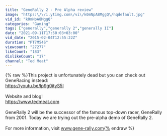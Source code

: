 ```yaml
---
title: "GeneRally 2 - Pre Alpha review"
image: "https:\/\/i.ytimg.com\/vi\/k0mNpA8MggQ\/hqdefault.jpg"
vid_id: "k0mNpA8MggQ"
categories: "Gaming"
tags: ["generally","generally 2","generally II"]
date: "2021-09-11T17:50:03+03:00"
vid_date: "2015-02-04T12:55:22Z"
duration: "PT7M54S"
viewcount: "27277"
likeCount: "183"
dislikeCount: "17"
channel: "Ted Meat"
---
```

{% raw %}This project is unfortunately dead but you can check out GeneRacing instead:<br /><a rel="nofollow" target="blank" href="https://youtu.be/lp9g0ityS5I">https://youtu.be/lp9g0ityS5I</a><br /><br />Website and blog!<br /><a rel="nofollow" target="blank" href="https://www.tedmeat.com">https://www.tedmeat.com</a><br /><br />GeneRally 2 will be the successor of the famous top-down racer, GeneRally from 2001. Today we are trying out  the pre-alpha demo of GeneRally 2.<br /><br />For more information, visit www.gene-rally.com{% endraw %}
